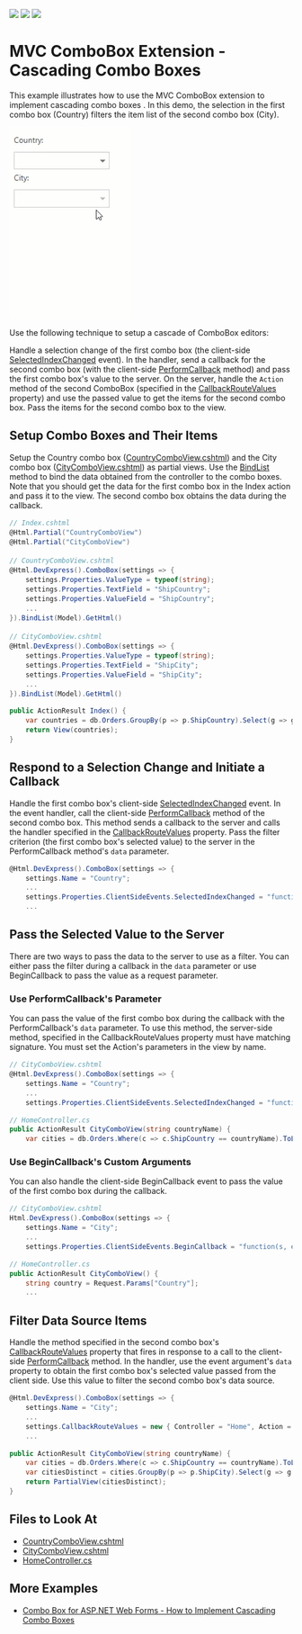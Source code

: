 <!-- default badges list -->
![](https://img.shields.io/endpoint?url=https://codecentral.devexpress.com/api/v1/VersionRange/128549360/20.2.3%2B)
[![](https://img.shields.io/badge/Open_in_DevExpress_Support_Center-FF7200?style=flat-square&logo=DevExpress&logoColor=white)](https://supportcenter.devexpress.com/ticket/details/E2844)
[![](https://img.shields.io/badge/📖_How_to_use_DevExpress_Examples-e9f6fc?style=flat-square)](https://docs.devexpress.com/GeneralInformation/403183)
<!-- default badges end -->
# MVC ComboBox Extension - Cascading Combo Boxes

This example illustrates how to use the MVC ComboBox extension to implement cascading combo boxes
. In this demo, the selection in the first combo box (Country) filters the item list of the second combo box (City).

![example demo](demo.gif)

Use the following technique to setup a cascade of ComboBox editors:

Handle a selection change of the first combo box (the client-side [SelectedIndexChanged](https://docs.devexpress.com/AspNet/js-ASPxClientComboBox.SelectedIndexChanged) event). In the handler, send a callback for the second combo box (with the client-side [PerformCallback](https://docs.devexpress.com/AspNetMvc/js-MVCxClientComboBox.PerformCallback(data)) method) and pass the first combo box's value to the server. On the server, handle the `Action` method of the second ComboBox (specified in the [CallbackRouteValues](https://docs.devexpress.com/AspNetMvc/DevExpress.Web.Mvc.AutoCompleteBoxBaseSettings.CallbackRouteValues) property) and use the passed value to get the items for the second combo box. Pass the items for the second combo box to the view.

## Setup Combo Boxes and Their Items
Setup the Country combo box ([CountryComboView.cshtml](/CS/MvcComboBoxes/Views/Home/CountryComboView.cshtml)) and the City combo box ([CityComboView.cshtml](CS/MvcComboBoxes/Views/Home/CityComboView.cshtml)) as partial views. Use the [BindList](https://docs.devexpress.com/AspNetMvc/DevExpress.Web.Mvc.ComboBoxExtension.BindList(System.Object)) method to bind the data obtained from the controller to the combo boxes. Note that you should get the data for the first combo box in the Index action and pass it to the view. The second combo box obtains the data during the callback. 

```c#
// Index.cshtml
@Html.Partial("CountryComboView")
@Html.Partial("CityComboView")

// CountryComboView.cshtml
@Html.DevExpress().ComboBox(settings => {
    settings.Properties.ValueType = typeof(string);
    settings.Properties.TextField = "ShipCountry";
    settings.Properties.ValueField = "ShipCountry";
    ...
}).BindList(Model).GetHtml()

// CityComboView.cshtml
@Html.DevExpress().ComboBox(settings => {
    settings.Properties.ValueType = typeof(string);
    settings.Properties.TextField = "ShipCity";
    settings.Properties.ValueField = "ShipCity";
    ...
}).BindList(Model).GetHtml()
```

```c#
public ActionResult Index() {
    var countries = db.Orders.GroupBy(p => p.ShipCountry).Select(g => g.FirstOrDefault()).ToList();
    return View(countries);
}
```

## Respond to a Selection Change and Initiate a Callback
Handle the first combo box's client-side [SelectedIndexChanged](https://docs.devexpress.com/AspNet/js-ASPxClientComboBox.SelectedIndexChanged) event. In the event handler, call the client-side [PerformCallback](https://docs.devexpress.com/AspNetMvc/js-MVCxClientComboBox.PerformCallback(data)) method of the second combo box. This method sends a callback to the server and calls the handler specified in the [CallbackRouteValues](https://docs.devexpress.com/AspNetMvc/DevExpress.Web.Mvc.AutoCompleteBoxBaseSettings.CallbackRouteValues) property. Pass the filter criterion (the first combo box's selected value) to the server in the PerformCallback method's `data` parameter.

```c#
@Html.DevExpress().ComboBox(settings => {
    settings.Name = "Country";
    ...
    settings.Properties.ClientSideEvents.SelectedIndexChanged = "function(s, e) { City.PerformCallback({countryName: Country.GetValue()}); }";
    ...

```

## Pass the Selected Value to the Server
There are two ways to pass the data to the server to use as a filter. You can either pass the filter during a callback in the `data` parameter or use BeginCallback to pass the value as a request parameter.

### Use PerformCallback's Parameter
You can pass the value of the first combo box during the callback with the PerformCallback's `data` parameter. To use this method, the server-side method, specified in the CallbackRouteValues property must have matching signature. You must set the Action's parameters in the view by name.
```c#
// CityComboView.cshtml
@Html.DevExpress().ComboBox(settings => {
    settings.Name = "Country";
    ...
    settings.Properties.ClientSideEvents.SelectedIndexChanged = "function(s, e) { City.PerformCallback({countryName: Country.GetValue()}); }";
```

```c#
// HomeController.cs
public ActionResult CityComboView(string countryName) {
    var cities = db.Orders.Where(c => c.ShipCountry == countryName).ToList();
```

### Use BeginCallback's Custom Arguments
You can also handle the client-side BeginCallback event to pass the value of the first combo box during the callback. 
```c#
// CityComboView.cshtml
Html.DevExpress().ComboBox(settings => {
    settings.Name = "City";
    ...
    settings.Properties.ClientSideEvents.BeginCallback = "function(s, e) { e.customArgs['Country'] = Country.GetValue(); }";
```

```c#
// HomeController.cs
public ActionResult CityComboView() {
    string country = Request.Params["Country"];
    ...
```

## Filter Data Source Items

Handle the method specified in the second combo box's [CallbackRouteValues](https://docs.devexpress.com/AspNetMvc/DevExpress.Web.Mvc.AutoCompleteBoxBaseSettings.CallbackRouteValues) property that fires in response to a call to the client-side [PerformCallback](https://docs.devexpress.com/AspNetMvc/js-MVCxClientComboBox.PerformCallback(data)) method. In the handler, use the event argument's `data` property to obtain the first combo box's selected value passed from the client side. Use this value to filter the second combo box's data source.

```c#
@Html.DevExpress().ComboBox(settings => {
    settings.Name = "City";
    ...
    settings.CallbackRouteValues = new { Controller = "Home", Action = "CityComboView" };
    ...
```


```c#
public ActionResult CityComboView(string countryName) {
    var cities = db.Orders.Where(c => c.ShipCountry == countryName).ToList();
    var citiesDistinct = cities.GroupBy(p => p.ShipCity).Select(g => g.First()).ToList();
    return PartialView(citiesDistinct);
}
```

## Files to Look At
- [CountryComboView.cshtml](/CS/MvcComboBoxes/Views/Home/CountryComboView.cshtml)
- [CityComboView.cshtml](/CS/MvcComboBoxes/Views/Home/CityComboView.cshtml)
- [HomeController.cs](CS/MvcComboBoxes/Controllers/HomeController.cs)

## More Examples
- [Combo Box for ASP.NET Web Forms - How to Implement Cascading Combo Boxes](https://github.com/DevExpress-Examples/asp-net-web-forms-cascading-comboboxes)